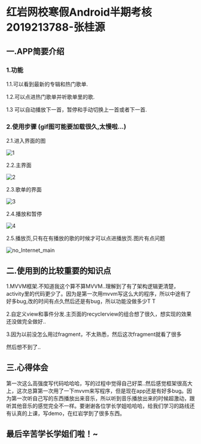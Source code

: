 # 红岩网校寒假Android半期考核2019213788-张桂源

## 一.APP简要介绍
### 1.功能
1.1.可以看到最新的专辑和热门歌单.

1.2.可以点进热门歌单并听歌单里的歌.

1.3 可以自动播放下一首，暂停和手动切换上一首或者下一首.

### 2.使用步骤 (gif图可能要加载很久,太慢啦...)
2.1.进入界面的图

![1](https://github.com/zzz6332/RedrockExam/blob/master/Pic/1.gif)

2.2.主界面

![2](https://github.com/zzz6332/RedrockExam/blob/master/Pic/2.gif)

2.3.歌单的界面

![3](https://github.com/zzz6332/RedrockExam/blob/master/Pic/3.gif)

2.4.播放和暂停

![4](https://github.com/zzz6332/RedrockExam/blob/master/Pic/4.gif)

2.5.播放页,只有在有播放的歌的时候才可以点进播放页.图片有点问题

![no_Internet_main](https://github.com/zzz6332/RedrockExam/blob/master/Pic/5.gif)

## 二.使用到的比较重要的知识点
1.MVVM框架.不知道我这个算不算MVVM..理解到了有了架构逻辑更清楚，activity里的代码更少了。因为是第一次用mvvm写这么大的程序，所以中途有了好多bug,改的时间有点久然后还是有bug，所以功能没做多少T T

2.自定义view和事件分发.主页面的recyclerview的组合想了很久，想实现的效果还没做完全做好..

3.因为以前没怎么用过fragment，不太熟悉，然后这次fragment就看了很多

然后想不到了..

## 三.心得体会
第一次这么高强度写代码哈哈哈，写的过程中觉得自己好菜..然后感觉框架很高大上，这次总算第一次用了一下mvvm来写程序，但是现在app还是有好多bug。因为第一次听自己写的东西播放出来音乐，所以听到音乐播放出来的时候超激动，跟听其他音乐的感觉完全不一样。要谢谢各位学长学姐哈哈哈，给我们学习的路线还有认真的上课，写demo，在红岩学到了很多东西。

## 最后辛苦学长学姐们啦！~
